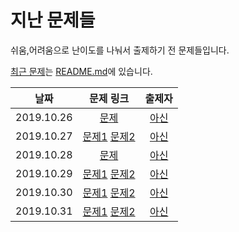 # 지난 문제들

쉬움,어려움으로 난이도를 나눠서 출제하기 전 문제들입니다.

[최근 문제](README.md)는 [README.md](README.md)에 있습니다.

| 날짜 | 문제 링크 | 출제자 |
| :-: | :-: | :-: |
|2019.10.26|[문제](https://leetcode.com/problems/champagne-tower/)| [아신] |
|2019.10.27|[문제1](https://leetcode.com/problems/reaching-points/) [문제2](https://leetcode.com/problems/max-sum-of-rectangle-no-larger-than-k/)| [아신] |
|2019.10.28|[문제](https://leetcode.com/problems/super-washing-machines/)| [아신] |
|2019.10.29|[문제1](https://leetcode.com/problems/the-skyline-problem/) [문제2](https://leetcode.com/problems/reveal-cards-in-increasing-order/)| [아신] |
|2019.10.30|[문제1](https://leetcode.com/problems/asteroid-collision/) [문제2](https://leetcode.com/problems/prefix-and-suffix-search/)| [아신] |
|2019.10.31|[문제1](https://leetcode.com/problems/palindrome-partitioning-ii/) [문제2](https://leetcode.com/problems/decode-string/description/)| [아신] |


[아신]: https://github.com/kimtaesu
